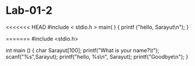 # Lab-01-2
<<<<<<< HEAD
#include < stdio.h > main( ) { printf ("hello, Sarayut\n"); }

=======
#include <stdio.h> 

int main () 
{ 
char Sarayut[100]; 
printf("What is your name?\t");
scanf("%s",Sarayut); 
printf("hello, %s\n", Sarayut);
printf("Goodbye\n");
}

